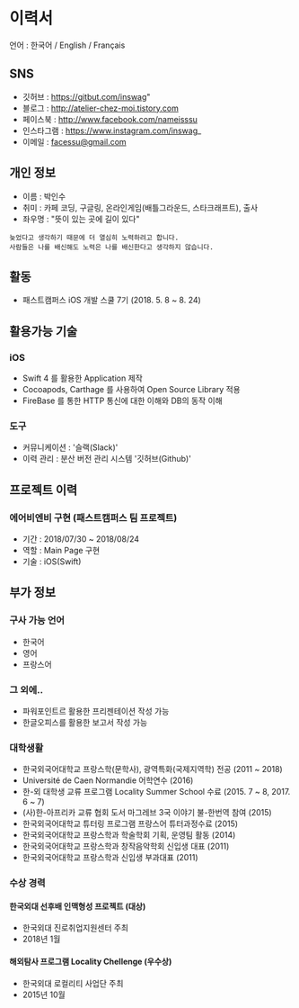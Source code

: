 # 이력서
언어 : 한국어 / English / Français 

## SNS
- 깃허브 : https://gitbut.com/inswag"
- 블로그 : http://atelier-chez-moi.tistory.com
- 페이스북 : http://www.facebook.com/nameisssu
- 인스타그램 : https://www.instagram.com/inswag_
- 이메일 : facessu@gmail.com

## 개인 정보
- 이름 : 박인수
- 취미 : 카페 코딩, 구글링, 온라인게임(배틀그라운드, 스타크래프트), 출사
- 좌우명 : "뜻이 있는 곳에 길이 있다"
  
```
늦었다고 생각하기 때문에 더 열심히 노력하려고 합니다.
사람들은 나를 배신해도 노력은 나를 배신한다고 생각하지 않습니다.
```
  
## 활동
- 패스트캠퍼스 iOS 개발 스쿨 7기 (2018. 5. 8 ~ 8. 24)
  
## 활용가능 기술
### iOS
- Swift 4 를 활용한 Application 제작
- Cocoapods, Carthage 를 사용하여 Open Source Library 적용
- FireBase 를 통한 HTTP 통신에 대한 이해와 DB의 동작 이해
  
### 도구
- 커뮤니케이션 : '슬랙(Slack)'
- 이력 관리 : 분산 버전 관리 시스템 '깃허브(Github)'
  
## 프로젝트 이력
### 에어비엔비 구현 (패스트캠퍼스 팀 프로젝트)
- 기간 : 2018/07/30 ~ 2018/08/24
- 역할 : Main Page 구현
- 기술 : iOS(Swift)


## 부가 정보
### 구사 가능 언어
- 한국어
- 영어
- 프랑스어
  
### 그 외에..
- 파워포인트르 활용한 프리젠테이션 작성 가능
- 한글오피스를 활용한 보고서 작성 가능
  
### 대학생활
- 한국외국어대학교 프랑스학(문학사), 광역특화(국제지역학) 전공 (2011 ~ 2018)
- Université de Caen Normandie 어학연수 (2016)
- 한-외 대학생 교류 프로그램 Locality Summer School 수료 (2015. 7 ~ 8, 2017. 6 ~ 7)
- (사)한-아프리카 교류 협회 도서 마그레브 3국 이야기 불-한번역 참여 (2015) 
- 한국외국어대학교 튜터링 프로그램 프랑스어 튜터과정수료 (2015)
- 한국외국어대학교 프랑스학과 학술학회 기획, 운영팀 활동 (2014)
- 한국외국어대학교 프랑스학과 창작음악학회 신입생 대표 (2011)
- 한국외국어대학교 프랑스학과 신입생 부과대표 (2011)
  
### 수상 경력
#### 한국외대 선후배 인맥형성 프로젝트 (대상)
- 한국외대 진로취업지원센터 주최
- 2018년 1월
  
#### 해외탐사 프로그램 Locality Chellenge (우수상)
- 한국외대 로컬리티 사업단 주최
- 2015년 10월
